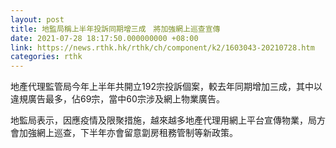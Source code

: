 ```yaml
---
layout: post
title: 地監局稱上半年投訴同期增三成　將加強網上巡查宣傳
date: 2021-07-28 18:17:50.000000000 +08:00
link: https://news.rthk.hk/rthk/ch/component/k2/1603043-20210728.htm
categories: rthk
---
```


地產代理監管局今年上半年共開立192宗投訴個案，較去年同期增加三成，其中以違規廣告最多，佔69宗，當中60宗涉及網上物業廣告。

地監局表示，因應疫情及限聚措施，越來越多地產代理用網上平台宣傳物業，局方會加強網上巡查，下半年亦會留意劏房租務管制等新政策。
